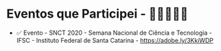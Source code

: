 # Eventos que Participei - ​🥳​🎉​🎃​💃🏻​

- ✅ Evento - SNCT 2020 - Semana Nacional de Ciência e Tecnologia - IFSC - Instituto Federal de Santa Catarina - https://adobe.ly/3KkiWDP
